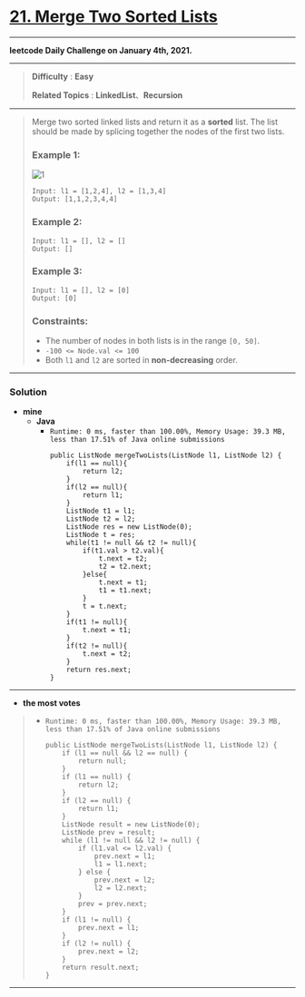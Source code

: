 # [21. Merge Two Sorted Lists](https://leetcode.com/problems/merge-two-sorted-lists/description/)

---

**leetcode Daily Challenge on January 4th, 2021.**

---

> **Difficulty** : **Easy**
>
> **Related Topics** : **LinkedList**、**Recursion**

---

> Merge two sorted linked lists and return it as a **sorted** list. The list should be made by splicing together the nodes of the first two lists.
> 
> 
> 
> ### Example 1:
> ![1](https://assets.leetcode.com/uploads/2020/10/03/merge_ex1.jpg)
> ```
> Input: l1 = [1,2,4], l2 = [1,3,4]
> Output: [1,1,2,3,4,4]
> ```
> 
> ### Example 2:
> ```
> Input: l1 = [], l2 = []
> Output: []
> ```
> 
> ### Example 3:
> ```
> Input: l1 = [], l2 = [0]
> Output: [0]
> ```
> 
> ### Constraints:
> * The number of nodes in both lists is in the range `[0, 50]`.
> * `-100 <= Node.val <= 100`
> * Both `l1` and `l2` are sorted in **non-decreasing** order.

---


### Solution
* **mine**
  * **Java**
    * `Runtime: 0 ms, faster than 100.00%, Memory Usage: 39.3 MB, less than 17.51% of Java online submissions`
      ```
      public ListNode mergeTwoLists(ListNode l1, ListNode l2) {
          if(l1 == null){
              return l2;
          }
          if(l2 == null){
              return l1;
          }
          ListNode t1 = l1;
          ListNode t2 = l2;
          ListNode res = new ListNode(0);
          ListNode t = res;
          while(t1 != null && t2 != null){
              if(t1.val > t2.val){
                  t.next = t2;
                  t2 = t2.next;
              }else{
                  t.next = t1;
                  t1 = t1.next;
              }
              t = t.next;
          }
          if(t1 != null){
              t.next = t1;
          }
          if(t2 != null){
              t.next = t2;
          }
          return res.next;
      }
      ```

---


* **the most votes**
>  * `Runtime: 0 ms, faster than 100.00%, Memory Usage: 39.3 MB, less than 17.51% of Java online submissions`
>    ```
>    public ListNode mergeTwoLists(ListNode l1, ListNode l2) {
>        if (l1 == null && l2 == null) {
>            return null;
>        }
>        if (l1 == null) {
>            return l2;
>        }
>        if (l2 == null) {
>            return l1;
>        }
>        ListNode result = new ListNode(0);
>        ListNode prev = result;
>        while (l1 != null && l2 != null) {
>            if (l1.val <= l2.val) {
>                prev.next = l1;
>                l1 = l1.next;
>            } else {
>                prev.next = l2;
>                l2 = l2.next;
>            }
>            prev = prev.next;
>        }
>        if (l1 != null) {
>            prev.next = l1;
>        }
>        if (l2 != null) {
>            prev.next = l2;
>        }
>        return result.next;
>    }
>    ```

---


